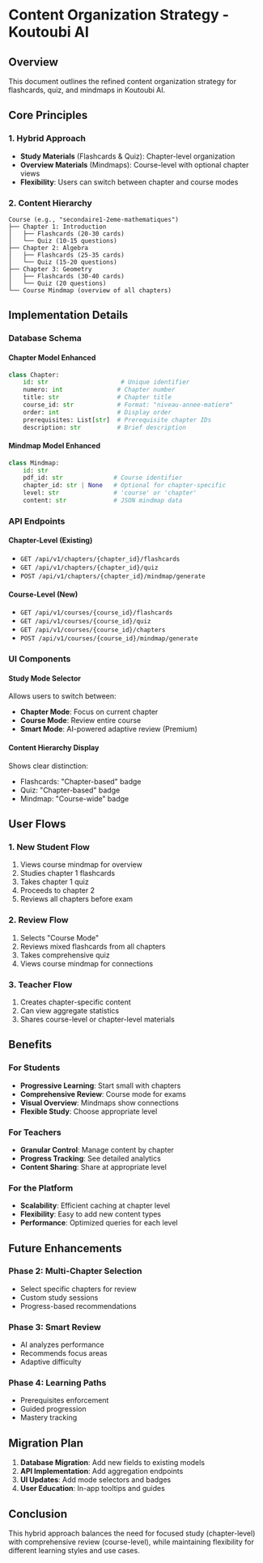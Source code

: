 # Content Organization Strategy - Koutoubi AI

## Overview

This document outlines the refined content organization strategy for flashcards, quiz, and mindmaps in Koutoubi AI.

## Core Principles

### 1. **Hybrid Approach**
- **Study Materials** (Flashcards & Quiz): Chapter-level organization
- **Overview Materials** (Mindmaps): Course-level with optional chapter views
- **Flexibility**: Users can switch between chapter and course modes

### 2. **Content Hierarchy**

```
Course (e.g., "secondaire1-2eme-mathematiques")
├── Chapter 1: Introduction
│   ├── Flashcards (20-30 cards)
│   └── Quiz (10-15 questions)
├── Chapter 2: Algebra
│   ├── Flashcards (25-35 cards)
│   └── Quiz (15-20 questions)
├── Chapter 3: Geometry
│   ├── Flashcards (30-40 cards)
│   └── Quiz (20 questions)
└── Course Mindmap (overview of all chapters)
```

## Implementation Details

### Database Schema

#### Chapter Model Enhanced
```python
class Chapter:
    id: str                    # Unique identifier
    numero: int               # Chapter number
    title: str                # Chapter title
    course_id: str            # Format: "niveau-annee-matiere"
    order: int                # Display order
    prerequisites: List[str]  # Prerequisite chapter IDs
    description: str          # Brief description
```

#### Mindmap Model Enhanced
```python
class Mindmap:
    id: str
    pdf_id: str              # Course identifier
    chapter_id: str | None   # Optional for chapter-specific
    level: str               # 'course' or 'chapter'
    content: str             # JSON mindmap data
```

### API Endpoints

#### Chapter-Level (Existing)
- `GET /api/v1/chapters/{chapter_id}/flashcards`
- `GET /api/v1/chapters/{chapter_id}/quiz`
- `POST /api/v1/chapters/{chapter_id}/mindmap/generate`

#### Course-Level (New)
- `GET /api/v1/courses/{course_id}/flashcards`
- `GET /api/v1/courses/{course_id}/quiz`
- `GET /api/v1/courses/{course_id}/chapters`
- `POST /api/v1/courses/{course_id}/mindmap/generate`

### UI Components

#### Study Mode Selector
Allows users to switch between:
- **Chapter Mode**: Focus on current chapter
- **Course Mode**: Review entire course
- **Smart Mode**: AI-powered adaptive review (Premium)

#### Content Hierarchy Display
Shows clear distinction:
- Flashcards: "Chapter-based" badge
- Quiz: "Chapter-based" badge
- Mindmap: "Course-wide" badge

## User Flows

### 1. **New Student Flow**
1. Views course mindmap for overview
2. Studies chapter 1 flashcards
3. Takes chapter 1 quiz
4. Proceeds to chapter 2
5. Reviews all chapters before exam

### 2. **Review Flow**
1. Selects "Course Mode"
2. Reviews mixed flashcards from all chapters
3. Takes comprehensive quiz
4. Views course mindmap for connections

### 3. **Teacher Flow**
1. Creates chapter-specific content
2. Can view aggregate statistics
3. Shares course-level or chapter-level materials

## Benefits

### For Students
- **Progressive Learning**: Start small with chapters
- **Comprehensive Review**: Course mode for exams
- **Visual Overview**: Mindmaps show connections
- **Flexible Study**: Choose appropriate level

### For Teachers
- **Granular Control**: Manage content by chapter
- **Progress Tracking**: See detailed analytics
- **Content Sharing**: Share at appropriate level

### For the Platform
- **Scalability**: Efficient caching at chapter level
- **Flexibility**: Easy to add new content types
- **Performance**: Optimized queries for each level

## Future Enhancements

### Phase 2: Multi-Chapter Selection
- Select specific chapters for review
- Custom study sessions
- Progress-based recommendations

### Phase 3: Smart Review
- AI analyzes performance
- Recommends focus areas
- Adaptive difficulty

### Phase 4: Learning Paths
- Prerequisites enforcement
- Guided progression
- Mastery tracking

## Migration Plan

1. **Database Migration**: Add new fields to existing models
2. **API Implementation**: Add aggregation endpoints
3. **UI Updates**: Add mode selectors and badges
4. **User Education**: In-app tooltips and guides

## Conclusion

This hybrid approach balances the need for focused study (chapter-level) with comprehensive review (course-level), while maintaining flexibility for different learning styles and use cases.